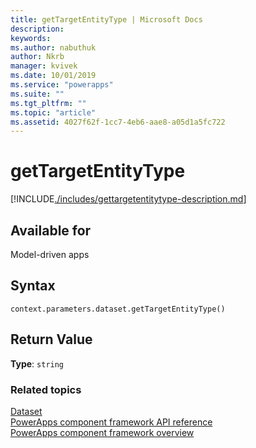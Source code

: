 ```yaml
---
title: getTargetEntityType | Microsoft Docs
description: 
keywords:
ms.author: nabuthuk
author: Nkrb
manager: kvivek
ms.date: 10/01/2019
ms.service: "powerapps"
ms.suite: ""
ms.tgt_pltfrm: ""
ms.topic: "article"
ms.assetid: 4027f62f-1cc7-4eb6-aae8-a05d1a5fc722
---
```


# getTargetEntityType

[!INCLUDE[./includes/gettargetentitytype-description.md](./includes/gettargetentitytype-description.md)]

## Available for 

Model-driven apps

## Syntax

`context.parameters.dataset.getTargetEntityType()`

## Return Value

**Type**: `string`


### Related topics

[Dataset](../dataset.md)<br/>
[PowerApps component framework API reference](../../reference/index.md)<br/>
[PowerApps component framework overview](../../overview.md)